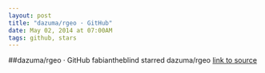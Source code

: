 ```yaml
---
layout: post
title: "dazuma/rgeo · GitHub"
date: May 02, 2014 at 07:00AM
tags: github, stars
---
```

##dazuma/rgeo · GitHub
fabiantheblind starred dazuma/rgeo
[link to source](http://ift.tt/1bytzxV) 

